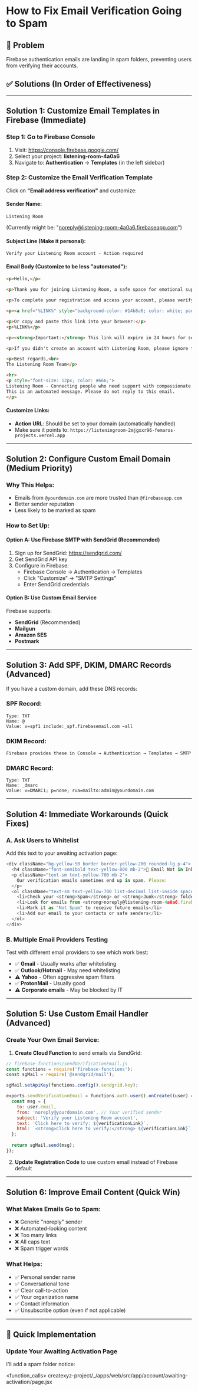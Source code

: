 # How to Fix Email Verification Going to Spam

## 🎯 Problem
Firebase authentication emails are landing in spam folders, preventing users from verifying their accounts.

## ✅ Solutions (In Order of Effectiveness)

---

## Solution 1: Customize Email Templates in Firebase (Immediate)

### Step 1: Go to Firebase Console
1. Visit: https://console.firebase.google.com/
2. Select your project: **listening-room-4a0a6**
3. Navigate to: **Authentication** → **Templates** (in the left sidebar)

### Step 2: Customize the Email Verification Template

Click on **"Email address verification"** and customize:

#### Sender Name:
```
Listening Room
```
(Currently might be: "noreply@listening-room-4a0a6.firebaseapp.com")

#### Subject Line (Make it personal):
```
Verify your Listening Room account - Action required
```

#### Email Body (Customize to be less "automated"):
```html
<p>Hello,</p>

<p>Thank you for joining Listening Room, a safe space for emotional support and connection.</p>

<p>To complete your registration and access your account, please verify your email address by clicking the button below:</p>

<p><a href="%LINK%" style="background-color: #14b8a6; color: white; padding: 12px 24px; text-decoration: none; border-radius: 8px; display: inline-block; font-weight: bold;">Verify Email Address</a></p>

<p>Or copy and paste this link into your browser:</p>
<p>%LINK%</p>

<p><strong>Important:</strong> This link will expire in 24 hours for security reasons.</p>

<p>If you didn't create an account with Listening Room, please ignore this email.</p>

<p>Best regards,<br>
The Listening Room Team</p>

<hr>
<p style="font-size: 12px; color: #666;">
Listening Room - Connecting people who need support with compassionate volunteer listeners.<br>
This is an automated message. Please do not reply to this email.
</p>
```

#### Customize Links:
- **Action URL**: Should be set to your domain (automatically handled)
- Make sure it points to: `https://listeningroom-2mjgxxr96-femaros-projects.vercel.app`

---

## Solution 2: Configure Custom Email Domain (Medium Priority)

### Why This Helps:
- Emails from `@yourdomain.com` are more trusted than `@firebaseapp.com`
- Better sender reputation
- Less likely to be marked as spam

### How to Set Up:

#### Option A: Use Firebase SMTP with SendGrid (Recommended)
1. Sign up for SendGrid: https://sendgrid.com/
2. Get SendGrid API key
3. Configure in Firebase:
   - Firebase Console → Authentication → Templates
   - Click "Customize" → "SMTP Settings"
   - Enter SendGrid credentials

#### Option B: Use Custom Email Service
Firebase supports:
- **SendGrid** (Recommended)
- **Mailgun**
- **Amazon SES**
- **Postmark**

---

## Solution 3: Add SPF, DKIM, DMARC Records (Advanced)

If you have a custom domain, add these DNS records:

### SPF Record:
```
Type: TXT
Name: @
Value: v=spf1 include:_spf.firebasemail.com ~all
```

### DKIM Record:
```
Firebase provides these in Console → Authentication → Templates → SMTP
```

### DMARC Record:
```
Type: TXT
Name: _dmarc
Value: v=DMARC1; p=none; rua=mailto:admin@yourdomain.com
```

---

## Solution 4: Immediate Workarounds (Quick Fixes)

### A. Ask Users to Whitelist
Add this text to your awaiting activation page:

```javascript
<div className="bg-yellow-50 border border-yellow-200 rounded-lg p-4">
  <h4 className="font-semibold text-yellow-800 mb-2">📧 Email Not in Inbox?</h4>
  <p className="text-sm text-yellow-700 mb-2">
    Our verification emails sometimes end up in spam. Please:
  </p>
  <ol className="text-sm text-yellow-700 list-decimal list-inside space-y-1">
    <li>Check your <strong>Spam</strong> or <strong>Junk</strong> folder</li>
    <li>Look for emails from <strong>noreply@listening-room-4a0a6.firebaseapp.com</strong></li>
    <li>Mark it as "Not Spam" to receive future emails</li>
    <li>Add our email to your contacts or safe senders</li>
  </ol>
</div>
```

### B. Multiple Email Providers Testing
Test with different email providers to see which work best:
- ✅ **Gmail** - Usually works after whitelisting
- ✅ **Outlook/Hotmail** - May need whitelisting
- ⚠️ **Yahoo** - Often aggressive spam filters
- ✅ **ProtonMail** - Usually good
- ⚠️ **Corporate emails** - May be blocked by IT

---

## Solution 5: Use Custom Email Handler (Advanced)

### Create Your Own Email Service:

1. **Create Cloud Function** to send emails via SendGrid:

```javascript
// firebase-functions/sendVerificationEmail.js
const functions = require('firebase-functions');
const sgMail = require('@sendgrid/mail');

sgMail.setApiKey(functions.config().sendgrid.key);

exports.sendVerificationEmail = functions.auth.user().onCreate((user) => {
  const msg = {
    to: user.email,
    from: 'noreply@yourdomain.com', // Your verified sender
    subject: 'Verify your Listening Room account',
    text: `Click here to verify: ${verificationLink}`,
    html: `<strong>Click here to verify:</strong> ${verificationLink}`,
  };
  
  return sgMail.send(msg);
});
```

2. **Update Registration Code** to use custom email instead of Firebase default

---

## Solution 6: Improve Email Content (Quick Win)

### What Makes Emails Go to Spam:
- ❌ Generic "noreply" sender
- ❌ Automated-looking content
- ❌ Too many links
- ❌ All caps text
- ❌ Spam trigger words

### What Helps:
- ✅ Personal sender name
- ✅ Conversational tone
- ✅ Clear call-to-action
- ✅ Your organization name
- ✅ Contact information
- ✅ Unsubscribe option (even if not applicable)

---

## 🚀 Quick Implementation

### Update Your Awaiting Activation Page

I'll add a spam folder notice:

<function_calls>
<invoke name="search_replace">
<parameter name="file_path">createxyz-project/_/apps/web/src/app/account/awaiting-activation/page.jsx
